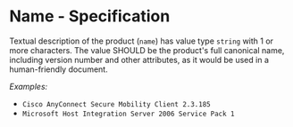 # Name - Specification

Textual description of the product (`name`) has value type `string` with 1 or more characters. The value SHOULD be the
product's full canonical name, including version number and other attributes, as it would be used in a human-friendly
document.

*Examples:*

* `Cisco AnyConnect Secure Mobility Client 2.3.185`
* `Microsoft Host Integration Server 2006 Service Pack 1`
